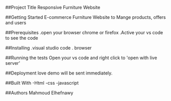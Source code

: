 ##Project Title
Responsive Furniture Website

##Getting Started
E-commerce Furniture Website to Mange products, offers and users

##Prerequisites
.open your browser chrome or firefox .Active your vs code to see the code

##Installing
.visual studio code
. browser 

##Running the tests
Open your vs code and right click to 'open with live server'

##Deployment
love demo will be sent immediately.

##Built With
-Html 
-css 
-javascript

##Authors
Mahmoud Elhefnawy
